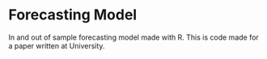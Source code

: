# Forecasting Model
In and out of sample forecasting model made with R. This is code made for a paper written at University. 
